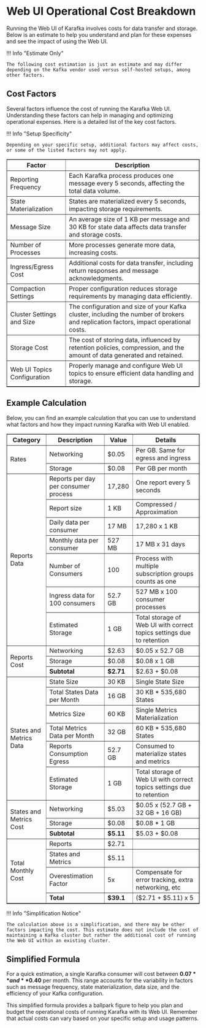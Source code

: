# Web UI Operational Cost Breakdown

Running the Web UI of Karafka involves costs for data transfer and storage. Below is an estimate to help you understand and plan for these expenses and see the impact of using the Web UI.

!!! Info "Estimate Only"

    The following cost estimation is just an estimate and may differ depending on the Kafka vendor used versus self-hosted setups, among other factors.

## Cost Factors

Several factors influence the cost of running the Karafka Web UI. Understanding these factors can help in managing and optimizing operational expenses. Here is a detailed list of the key cost factors.


!!! Info "Setup Specificity"

    Depending on your specific setup, additional factors may affect costs, or some of the listed factors may not apply.

<table border="1">
    <thead>
        <tr>
            <th>Factor</th>
            <th>Description</th>
        </tr>
    </thead>
    <tbody>
        <tr>
            <td>Reporting Frequency</td>
            <td>Each Karafka process produces one message every 5 seconds, affecting the total data volume.</td>
        </tr>
        <tr>
            <td>State Materialization</td>
            <td>States are materialized every 5 seconds, impacting storage requirements.</td>
        </tr>
        <tr>
            <td>Message Size</td>
            <td>An average size of 1 KB per message and 30 KB for state data affects data transfer and storage costs.</td>
        </tr>
        <tr>
            <td>Number of Processes</td>
            <td>More processes generate more data, increasing costs.</td>
        </tr>
        <tr>
            <td>Ingress/Egress Cost</td>
            <td>Additional costs for data transfer, including return responses and message acknowledgments.</td>
        </tr>
        <tr>
            <td>Compaction Settings</td>
            <td>Proper configuration reduces storage requirements by managing data efficiently.</td>
        </tr>
        <tr>
            <td>Cluster Settings and Size</td>
            <td>The configuration and size of your Kafka cluster, including the number of brokers and replication factors, impact operational costs.</td>
        </tr>
        <tr>
            <td>Storage Cost</td>
            <td>The cost of storing data, influenced by retention policies, compression, and the amount of data generated and retained.</td>
        </tr>
        <tr>
            <td>Web UI Topics Configuration</td>
            <td>Properly manage and configure Web UI topics to ensure efficient data handling and storage.</td>
        </tr>
    </tbody>
</table>

## Example Calculation

Below, you can find an example calculation that you can use to understand what factors and how they impact running Karafka with Web UI enabled.

<table border="1">
    <thead>
        <tr>
            <th>Category</th>
            <th>Description</th>
            <th>Value</th>
            <th>Details</th>
        </tr>
    </thead>
    <tbody>
        <tr>
            <td rowspan="2">Rates</td>
            <td>Networking</td>
            <td>$0.05</td>
            <td>Per GB. Same for egress and ingress</td>
        </tr>
        <tr>
            <td>Storage</td>
            <td>$0.08</td>
            <td>Per GB per month</td>
        </tr>
        <tr>
            <td rowspan="7">Reports Data</td>
            <td>Reports per day per consumer process</td>
            <td>17,280</td>
            <td>One report every 5 seconds</td>
        </tr>
        <tr>
            <td>Report size</td>
            <td>1 KB</td>
            <td>Compressed / Approximation</td>
        </tr>
        <tr>
            <td>Daily data per consumer</td>
            <td>17 MB</td>
            <td>17,280 x 1 KB</td>
        </tr>
        <tr>
            <td>Monthly data per consumer</td>
            <td>527 MB</td>
            <td>17 MB x 31 days</td>
        </tr>
        <tr>
            <td>Number of Consumers</td>
            <td>100</td>
            <td>Process with multiple subscription groups counts as one</td>
        </tr>
        <tr>
            <td>Ingress data for 100 consumers</td>
            <td>52.7 GB</td>
            <td>527 MB x 100 consumer processes</td>
        </tr>
        <tr>
            <td>Estimated Storage</td>
            <td>1 GB</td>
            <td>Total storage of Web UI with correct topics settings due to retention</td>
        </tr>
        <tr>
            <td rowspan="3">Reports Cost</td>
            <td>Networking</td>
            <td>$2.63</td>
            <td>$0.05 x 52.7 GB</td>
        </tr>
        <tr>
            <td>Storage</td>
            <td>$0.08</td>
            <td>$0.08 x 1 GB</td>
        </tr>
        <tr>
            <td><strong>Subtotal</strong></td>
            <td><strong>$2.71</strong></td>
            <td>$2.63 + $0.08</td>
        </tr>
        <tr>
            <td rowspan="6">States and Metrics Data</td>
            <td>State Size</td>
            <td>30 KB</td>
            <td>Single State Size</td>
        </tr>
        <tr>
            <td>Total States Data per Month</td>
            <td>16 GB</td>
            <td>30 KB * 535,680 States</td>
        </tr>
        <tr>
            <td>Metrics Size</td>
            <td>60 KB</td>
            <td>Single Metrics Materialization</td>
        </tr>
        <tr>
            <td>Total Metrics Data per Month</td>
            <td>32 GB</td>
            <td>60 KB * 535,680 States</td>
        </tr>
        <tr>
            <td>Reports Consumption Egress</td>
            <td>52.7 GB</td>
            <td>Consumed to materialize states and metrics</td>
        </tr>
        <tr>
            <td>Estimated Storage</td>
            <td>1 GB</td>
            <td>Total storage of Web UI with correct topics settings due to retention</td>
        </tr>
        <tr>
            <td rowspan="3">States and Metrics Cost</td>
            <td>Networking</td>
            <td>$5.03</td>
            <td>$0.05 x (52.7 GB + 32 GB + 16 GB)</td>
        </tr>
        <tr>
            <td>Storage</td>
            <td>$0.08</td>
            <td>$0.08 * 1 GB</td>
        </tr>
        <tr>
            <td><strong>Subtotal</strong></td>
            <td><strong>$5.11</strong></td>
            <td>$5.03 + $0.08</td>
        </tr>
        <tr>
            <td rowspan="4">Total Monthly Cost</td>
            <td>Reports</td>
            <td>$2.71</td>
            <td></td>
        </tr>
        <tr>
            <td>States and Metrics</td>
            <td>$5.11</td>
            <td></td>
        </tr>
        <tr>
            <td>Overestimation Factor</td>
            <td>5x</td>
            <td>Compensate for error tracking, extra networking, etc</td>
        </tr>
        <tr>
            <td><strong>Total</strong></td>
            <td><strong>$39.1</strong></td>
            <td>($2.71 + $5.11) x 5</td>
        </tr>
    </tbody>
</table>


!!! Info "Simplification Notice"

    The calculation above is a simplification, and there may be other factors impacting the cost. This estimate does not include the cost of maintaining a Kafka cluster but rather the additional cost of running the Web UI within an existing cluster.

## Simplified Formula

For a quick estimation, a single Karafka consumer will cost between **$0.07** and **$0.40** per month. This range accounts for the variability in factors such as message frequency, state materialization, data size, and the efficiency of your Kafka configuration.

This simplified formula provides a ballpark figure to help you plan and budget the operational costs of running Karafka with its Web UI. Remember that actual costs can vary based on your specific setup and usage patterns.
